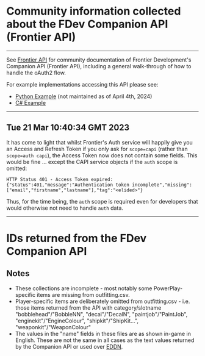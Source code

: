 Community information collected about the FDev Companion API (Frontier API)
===

---

See [Frontier API](<Frontier API/README.md>) for community documentation of Frontier Development's Companion API (Frontier API), including a general walk-through of how to handle the oAuth2 flow. 

For example implementations accessing this API please see:
- [Python Example](https://github.com/Athanasius/fd-api) (not maintained as of April 4th, 2024) 
- [C# Example](https://github.com/EDDiscovery/CAPI)

---

Tue 21 Mar 10:40:34 GMT 2023
---
  It has come to light that whilst Frontier's Auth service will happily give you an Access and Refresh Token if you only ask for `scope=capi` (rather than `scope=auth capi`), the Access Token now does not contain some fields.
  This would be fine ... except the CAPI service objects if the `auth` scope is omitted:

    HTTP Status 401 - Access Token expired: {"status":401,"message":"Authentication token incomplete","missing":["email","firstname","lastname"],"tag":"<elided>"}

Thus, for the time being, the `auth` scope is required even for developers that would otherwise not need to handle `auth` data.

---

IDs returned from the FDev Companion API
====

Notes
----

- These collections are incomplete - most notably some PowerPlay-specific items are missing from outfitting.csv.
- Player-specific items are deliberately omitted from outfitting.csv - i.e. those items returned from the API with category/slotname "bobblehead"/"BobbleNN", "decal"/"DecalN", "paintjob"/"PaintJob", "enginekit"/"EngineColour", "shipkit"/"ShipKit...", "weaponkit"/"WeaponColour"
- The values in the "name" fields in these files are as shown in-game in English. These are not the same in all cases as the text values returned by the Companion API or used over [EDDN](https://github.com/jamesremuscat/EDDN/blob/master/schemas/shipyard-v1.0.json#L55).
